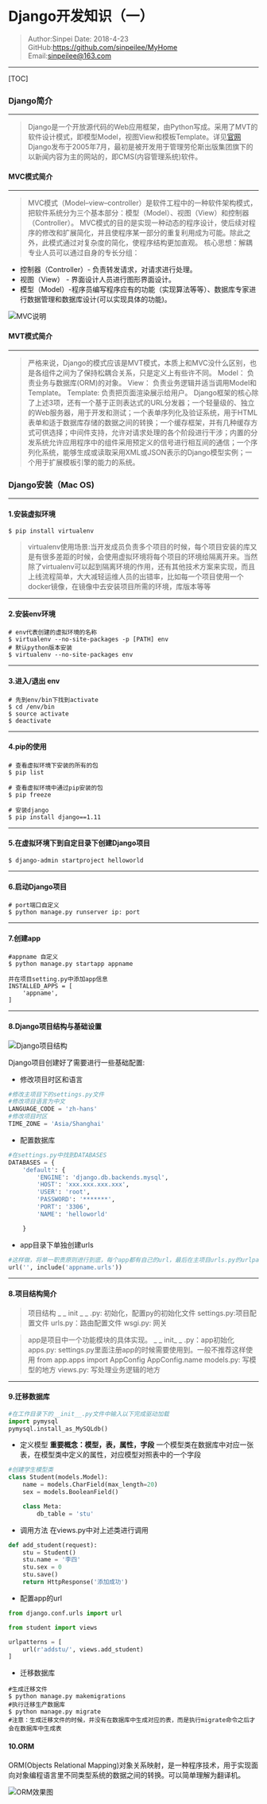  # Django开发知识（一）

>Author:Sinpei 
>Date: 2018-4-23
>GitHub:https://github.com/sinpeilee/MyHome
>Email:sinpeilee@163.com 

---


[TOC]

### Django简介
---
>Django是一个开放源代码的Web应用框架，由Python写成。采用了MVT的软件设计模式，即模型Model，视图View和模板Template。详见[官网](https://www.djangoproject.com)
>Django发布于2005年7月，最初是被开发用于管理劳伦斯出版集团旗下的以新闻内容为主的网站的，即CMS(内容管理系统)软件。


#### MVC模式简介
---
>MVC模式（Model–view–controller）是软件工程中的一种软件架构模式，把软件系统分为三个基本部分：模型（Model）、视图（View）和控制器（Controller）。
>MVC模式的目的是实现一种动态的程序设计，使后续对程序的修改和扩展简化，并且使程序某一部分的重复利用成为可能。除此之外，此模式通过对复杂度的简化，使程序结构更加直观。
>核心思想：解耦
专业人员可以通过自身的专长分组：
* 控制器（Controller）- 负责转发请求，对请求进行处理。
* 视图（View） - 界面设计人员进行图形界面设计。
* 模型（Model）-程序员编写程序应有的功能（实现算法等等）、数据库专家进行数据管理和数据库设计(可以实现具体的功能)。

![MVC说明](https://img-blog.csdn.net/20180423140509138?watermark/2/text/aHR0cHM6Ly9ibG9nLmNzZG4ubmV0L3UwMTI1ODE5ODI=/font/5a6L5L2T/fontsize/400/fill/I0JBQkFCMA==/dissolve/70)

#### MVT模式简介
---
>严格来说，Django的模式应该是MVT模式，本质上和MVC没什么区别，也是各组件之间为了保持松耦合关系，只是定义上有些许不同。
Model： 负责业务与数据库(ORM)的对象。
View： 负责业务逻辑并适当调用Model和Template。
Template: 负责把页面渲染展示给用户。
>Django框架的核心除了上述3项，还有一个基于正则表达式的URL分发器；一个轻量级的、独立的Web服务器，用于开发和测试；一个表单序列化及验证系统，用于HTML表单和适于数据库存储的数据之间的转换；一个缓存框架，并有几种缓存方式可供选择；中间件支持，允许对请求处理的各个阶段进行干涉；内置的分发系统允许应用程序中的组件采用预定义的信号进行相互间的通信；一个序列化系统，能够生成或读取采用XML或JSON表示的Django模型实例；一个用于扩展模板引擎的能力的系统。

### Django安装（Mac OS)
---
#### 1.安装虚拟环境
```
$ pip install virtualenv
```

> virtualenv使用场景:当开发成员负责多个项目的时候，每个项目安装的库又是有很多差距的时候，会使用虚拟环境将每个项目的环境给隔离开来。当然除了virtualenv可以起到隔离环境的作用，还有其他技术方案来实现，而且上线流程简单，大大减轻运维人员的出错率，比如每一个项目使用一个docker镜像，在镜像中去安装项目所需的环境，库版本等等

---

#### 2.安装env环境
```
# env代表创建的虚拟环境的名称
$ virtualenv --no-site-packages -p [PATH] env
# 默认python版本安装
$ virtualenv --no-site-packages env
```
---

#### 3.进入/退出 env
```
# 先到env/bin下找到activate
$ cd /env/bin
$ source activate
$ deactivate
```
---

#### 4.pip的使用
```
# 查看虚拟环境下安装的所有的包
$ pip list

# 查看虚拟环境中通过pip安装的包
$ pip freeze

# 安装django
$ pip install django==1.11
```
---

#### 5.在虚拟环境下到自定目录下创建Django项目
```
$ django-admin startproject helloworld
```
---

#### 6.启动Django项目
```
# port端口自定义
$ python manage.py runserver ip: port
```
---

#### 7.创建app
```
#appname 自定义
$ python manage.py startapp appname

并在项目setting.py中添加app信息
INSTALLED_APPS = [
	'appname',
]
```

---
#### 8.Django项目结构与基础设置
![Django项目结构](https://img-blog.csdn.net/20180423191643998?watermark/2/text/aHR0cHM6Ly9ibG9nLmNzZG4ubmV0L3UwMTI1ODE5ODI=/font/5a6L5L2T/fontsize/400/fill/I0JBQkFCMA==/dissolve/70)


Django项目创建好了需要进行一些基础配置:

   - 修改项目时区和语言
```python
#修改主项目下的settings.py文件
#修改项目语言为中文
LANGUAGE_CODE = 'zh-hans'
#修改项目时区
TIME_ZONE = 'Asia/Shanghai'
```
   - 配置数据库
```python
#在settings.py中找到DATABASES
DATABASES = {
    'default': {
        'ENGINE': 'django.db.backends.mysql',
        'HOST': 'xxx.xxx.xxx.xxx',
        'USER': 'root',
        'PASSWORD': '*******',
        'PORT': '3306',
        'NAME': 'helloworld'

    }
```

   - app目录下单独创建urls
```python
#这样做，将单一职责原则进行到底，每个app都有自己的url，最后在主项目urls.py的urlpatterns中加入一下声明即可
url('', include('appname.urls'))

```

---
#### 8.项目结构简介
>项目结构
_ _ init _ _ .py: 初始化，配置py的初始化文件
settings.py:项目配置文件
urls.py：路由配置文件
wsgi.py: 网关


> app是项目中一个功能模块的具体实现。
_ _ init_ _ .py：app初始化
apps.py: settings.py里面注册app的时候需要使用到。一般不推荐这样使用
from app.apps import AppConfig
AppConfig.name
models.py: 写模型的地方
views.py: 写处理业务逻辑的地方

---
#### 9.迁移数据库
```python
#在工作目录下的__init__.py文件中输入以下完成驱动加载
import pymysql
pymysql.install_as_MySQLdb()

```
- 定义模型
**重要概念：模型，表，属性，字段**
一个模型类在数据库中对应一张表，在模型类中定义的属性，对应模型对照表中的一个字段
```python
#创建学生模型类
class Student(models.Model):
    name = models.CharField(max_length=20)
    sex = models.BooleanField()

    class Meta:
        db_table = 'stu'

```
- 调用方法
在views.py中对上述类进行调用
```python
def add_student(request):
    stu = Student()
    stu.name = '李四'
    stu.sex = 0
    stu.save()
    return HttpResponse('添加成功')
```
- 配置app的url
```python
from django.conf.urls import url

from student import views

urlpatterns = [
    url(r'addstu/', views.add_student)
]
```
- 迁移数据库
```
#生成迁移文件
$ python manage.py makemigrations
#执行迁移生产数据库
$ python manage.py migrate
#注意：生成迁移文件的时候，并没有在数据库中生成对应的表，而是执行migrate命令之后才会在数据库中生成表
```
#### 10.ORM
ORM(Objects Relational Mapping)对象关系映射，是一种程序技术，用于实现面向对象编程语言里不同类型系统的数据之间的转换。可以简单理解为翻译机。

![ORM效果图](https://img-blog.csdn.net/20150807202113748?watermark/2/text/aHR0cDovL2Jsb2cuY3Nkbi5uZXQv/font/5a6L5L2T/fontsize/400/fill/I0JBQkFCMA==/dissolve/70/gravity/Center)

